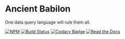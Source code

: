 # Ancient Babilon

One data query language will rule them all.

[![NPM](https://img.shields.io/npm/v/ancient-babilon.svg)](https://www.npmjs.com/package/ancient-babilon)
[![Build Status](https://travis-ci.org/AncientSouls/Babilon.svg?branch=master)](https://travis-ci.org/AncientSouls/Babilon)
[![Codacy Badge](https://api.codacy.com/project/badge/Grade/59e712651c484fb2a179961c3ee9fc23)](https://www.codacy.com/app/ivansglazunov/babilon?utm_source=github.com&amp;utm_medium=referral&amp;utm_content=AncientSouls/babilon&amp;utm_campaign=Badge_Grade)
[![Read the Docs](https://img.shields.io/readthedocs/pip.svg)](https://ancientsouls.github.io/)